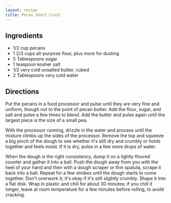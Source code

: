 ```yaml
---
layout: recipe
title: Pecan Short Crust
---
```


## Ingredients

* 1/2 cup pecans
* 1 2/3 cups all-purpose flour, plus more for dusting
* 5 Tablespoons sugar
* 1 teaspoon kosher salt
* 1/2 very cold unsalted butter, cubed
* 2 Tablespoons very cold water

## Directions

Put the pecans in a food processor and pulse until they are very fine and uniform, though not to the point of pecan butter. Add the flour, sugar, and salt and pulse a few times to blend. Add the butter and pulse again until the largest piece is the size of a small pea.

With the processor running, drizzle in the water and process until the mixture climbs up the sides of the processor. Remove the top and squeeze a big pinch of the dough to see whether it's still dry and crumbly or holds together and feels moist. If it is dry, pulse in a few more drops of water.

When the dough is the right consistency, dump it on a lightly floured counter and gather it into a ball. Push the dough away from you with the heel of your hand and then with a dough scraper or thin spatula, scrape it back into a ball. Repeat for a few strokes until the dough starts to come together. Don't overwork it; it's okay if it's still slightly crumbly. Shape it Into a flat disk. Wrap in plastic and chill for about 30 minutes; if you chill it longer, leave at room temperature for a few minutes before rolling, to avold cracking.
